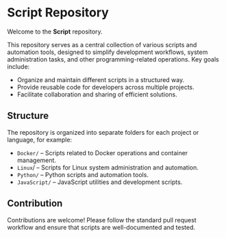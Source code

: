 # Script Repository

Welcome to the **Script** repository.

This repository serves as a central collection of various scripts and automation tools, designed to simplify development workflows, system administration tasks, and other programming-related operations. Key goals include:

- Organize and maintain different scripts in a structured way.
- Provide reusable code for developers across multiple projects.
- Facilitate collaboration and sharing of efficient solutions.

## Structure

The repository is organized into separate folders for each project or language, for example:

- `Docker/` – Scripts related to Docker operations and container management.
- `Linux`/ – Scripts for Linux system administration and automation. 
- `Python/` – Python scripts and automation tools.
- `JavaScript/` – JavaScript utilities and development scripts.

  
## Contribution

Contributions are welcome! Please follow the standard pull request workflow and ensure that scripts are well-documented and tested.



